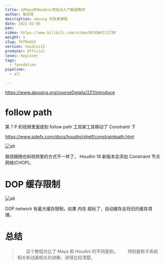 ```yaml
---
title: 从Maya学Houdini零起点入门极速教学
author: 智伤帝
description: aboucg 的免费课程
date: 2021-02-05
pan: 
video: https://www.bilibili.com/video/BV1DW411273N
weight: 1
slug: 7479ed24
version: houdini15
producer: Official
level: beginner
tags: 
  - foundation
pipeline:
  - all

---
```



https://www.aboutcg.org/courseDetails/221/introduce

# follow path

第 7 P 的视频里面提到 follow path 工具架工具移动了 Constraint 下

https://www.sidefx.com/docs/houdini/shelf/constraintpath.html

![alt](https://cdn.jsdelivr.net/gh/FXTD-ODYSSEY/HoudiniWiki@gh-pages/posts/f5e65036/01.png)

路径跟随也和视频里的方式不一样了， Houdini 18 新版本会添加 Constraint 节点网络(CHOP)。

# DOP 缓存限制

![alt](https://cdn.jsdelivr.net/gh/FXTD-ODYSSEY/HoudiniWiki@gh-pages/posts/f5e65036/02.jpg)

DOP network 有最大缓存限制，如果 内存 超标了，自动缓存会将旧的缓存清理。

# 总结

> &emsp;&emsp;这个教程对比了 Maya 和 Houdini 的不同差别。
> &emsp;&emsp;特别是粒子系统相关和动画相关的讲解，讲得比较清楚。
